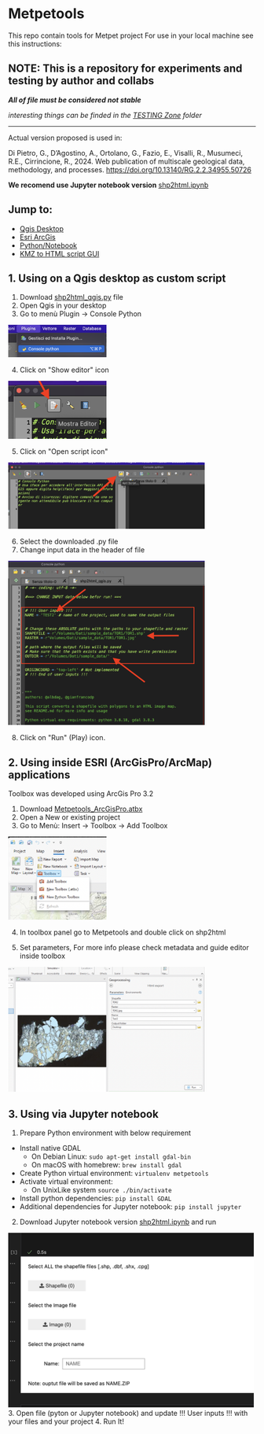 # Metpetools

This repo contain tools for Metpet project
For use in your local machine see this instructions:

## NOTE: This is a repository for experiments and testing by author and collabs

***All of file must be considered not stable***

*interesting things can be finded in the [TESTING Zone](/TESTING_zone/) folder*

___

Actual version proposed is used in:

Di Pietro, G., D’Agostino, A., Ortolano, G., Fazio, E., Visalli, R., Musumeci, R.E., Cirrincione, R., 2024. Web publication of multiscale geological data, methodology, and processes. https://doi.org/10.13140/RG.2.2.34955.50726



**We recomend use Jupyter notebook version** [shp2html.ipynb](notebook/shp2html.ipynb)

## Jump to:

- [Qgis Desktop](#1-using-on-a-qgis-desktop-as-custom-script)
- [Esri ArcGis](#2-using-inside-esri-arcgisproarcmap-applications)
- [Python/Notebook](#3-using-via-jupyter-notebook)
- [KMZ to HTML script GUI](Standalone_GUI/Readme.md)

## 1. Using on a Qgis desktop as custom script

1. Download [shp2html_qgis.py](shp2html_qgis.py) file
2. Open Qgis in your desktop
3. Go to menù Plugin -> Console Python

<div style="text-align:left"><img src="./Qgis%20processing%20script/images/1.png" width="200"></div>

4. Click on "Show editor" icon

<div style="text-align:left"><img src="./Qgis%20processing%20script/images/2.png" width="200"></div>

5. Click on "Open script icon"

<div style="text-align:left"><img src="./Qgis%20processing%20script/images/3.png" width="400"></div>

6. Select the downloaded .py file
7. Change input data in the header of file

<div style="text-align:left"><img src="./Qgis%20processing%20script/images/4.png" width="400"></div>

8. Click on "Run" (Play) icon.


## 2. Using inside ESRI (ArcGisPro/ArcMap) applications

Toolbox was developed using ArcGis Pro 3.2

1. Download [Metpetools_ArcGisPro.atbx](Metpetools_ArcGisPro.atbx)
2. Open a New or existing project
3. Go to Menù: Insert -> Toolbox -> Add Toolbox

<div style="text-align:left"><img src="./ArcGis%20toolboxes/images/1.png" width="200"></div>

4. In toolbox panel go to Metpetools and double click on shp2html

5. Set parameters, For more info please check metadata and guide editor inside toolbox
<div style="text-align:left"><img src="./ArcGis%20toolboxes/images/2.png" width="400"></div>


## 3. Using via Jupyter notebook

1. Prepare Python environment with below requirement
- Install native GDAL
    - On Debian Linux: `sudo apt-get install gdal-bin`
    - On macOS with homebrew: `brew install gdal`
- Create Python virtual environment: `virtualenv metpetools` 
- Activate virtual environment: 
    - On UnixLike system `source ./bin/activate`
- Install python dependencies: `pip install GDAL`
- Additional dependencies for Jupyter notebook: `pip install jupyter`
2. Download Jupyter notebook version [shp2html.ipynb](notebook/shp2html.ipynb)
and run
<div style="text-align:left"><img src="./notebook/input mask.png" width="500"></div>
3. Open file (pyton or Jupyter notebook) and update !!! User inputs !!! with your files and your project
4. Run It!
